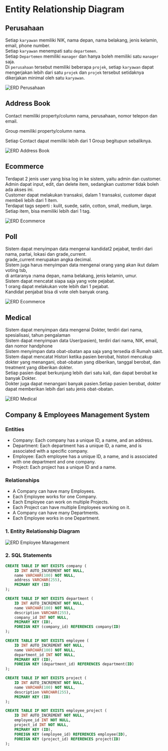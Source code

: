 # Entity Relationship Diagram

## Perusahaan

Setiap `karyawan` memiliki NIK, nama depan, nama belakang, jenis kelamin, email, phone number.\
Setiap `karyawan` menempati satu `departemen`.\
Setiap `Departemen` memiliki `manager` dan hanya boleh memiliki satu `manager` saja.\
Di `perusahaan` tersebut memiliki beberapa `projek`, setiap `karyawan` dapat mengerjakan lebih dari satu `projek` dan `projek` tersebut setidaknya dikerjakan minimal oleh satu `karyawan`.

![ERD Perusahaan](perusahaan.svg)

## Address Book

Contact memiliki property/column nama, perusahaan, nomor telepon dan email.

Group memiliki property/column nama.

Setiap Contact dapat memiliki lebih dari 1 Group begitupun sebaliknya.

![ERD Address Book](address-book.svg)

## Ecommerce

Terdapat 2 jenis user yang bisa log in ke sistem, yaitu admin dan customer.\
Admin dapat input, edit, dan delete item, sedangkan customer tidak boleh ada akses ini.\
Customer dapat melakukan transaksi, dalam 1 transaksi, customer dapat membeli lebih dari 1 item.\
Terdapat tags seperti : kulit, suede, satin, cotton, small, medium, large.\
Setiap item, bisa memiliki lebih dari 1 tag.

![ERD Ecommerce](ecommerce.svg)

## Poll

Sistem dapat menyimpan data mengenai kandidat2 pejabat, terdiri dari nama, partai, lokasi dan grade_current.\
grade_current merupakan angka decimal.\
Sistem juga harus menyimpan data mengenai orang yang akan ikut dalam voting tsb, \
di antaranya :nama depan, nama belakang, jenis kelamin, umur.\
Sistem dapat mencatat siapa saja yang vote pejabat. \
1 orang dapat melakukan vote lebih dari 1 pejabat.\
Kandidat penjabat bisa di vote oleh banyak orang.

![ERD Ecommerce](poll.svg)

## Medical

Sistem dapat menyimpan data mengenai Dokter, terdiri dari nama, spesialisasi, tahun pengalaman\
Sistem dapat menyimpan data User(pasien), terdiri dari nama, NIK, email, dan nomor handphone\
Sistem menyimpan data obat-obatan apa saja yang tersedia di Rumah sakit.\
Sistem dapat mencatat Histori ketika pasien berobat, histori mencakup dokter yang menangani, obat-obatan yang diberikan, tanggal berobat, dan treatment yang diberikan dokter.\
Setiap pasien dapat berkunjung lebih dari satu kali, dan dapat berobat ke banyak Dokter.\
Dokter juga dapat menangani banyak pasien.Setiap pasien berobat, dokter dapat memberikan lebih dari satu jenis obat-obatan.

![ERD Medical](medical.svg)

## Company & Employees Management System

### Entities 

- Company: Each company has a unique ID, a name, and an address.
- Department: Each department has a unique ID, a name, and is associated with a specific company.
- Employee: Each employee has a unique ID, a name, and is associated with one department and one company.
- Project: Each project has a unique ID and a name.

### Relationships

- A Company can have many Employees.
- Each Employee works for one Company.
- Each Employee can work on multiple Projects.
- Each Project can have multiple Employees working on it.
- A Company can have many Departments.
- Each Employee works in one Department.

### 1. Entity Relationship Diagram

![ERD Employee Management](employees-management-system.svg)

### 2. SQL Statements

```sql
CREATE TABLE IF NOT EXISTS company (
    ID INT AUTO_INCREMENT NOT NULL,
    name VARCHAR(100) NOT NULL,
    address VARCHAR(255),
    PRIMARY KEY (ID)
);

CREATE TABLE IF NOT EXISTS department (
    ID INT AUTO_INCREMENT NOT NULL,
    name VARCHAR(100) NOT NULL,
    description VARCHAR(255),
    company_id INT NOT NULL,
    PRIMARY KEY (ID),
    FOREIGN KEY (company_id) REFERENCES company(ID)
);

CREATE TABLE IF NOT EXISTS employee (
    ID INT AUTO_INCREMENT NOT NULL,
    name VARCHAR(100) NOT NULL,
    department_id INT NOT NULL,
    PRIMARY KEY (ID),
    FOREIGN KEY (department_id) REFERENCES department(ID)
);

CREATE TABLE IF NOT EXISTS project (
    ID INT AUTO_INCREMENT NOT NULL,
    name VARCHAR(100) NOT NULL,
    description VARCHAR(255),
    PRIMARY KEY (ID)
);

CREATE TABLE IF NOT EXISTS employee_project (
    ID INT AUTO_INCREMENT NOT NULL,
    employee_id INT NOT NULL,
    project_id INT NOT NULL,
    PRIMARY KEY (ID),
    FOREIGN KEY (employee_id) REFERENCES employee(ID),
    FOREIGN KEY (project_id) REFERENCES project(ID)
);
```